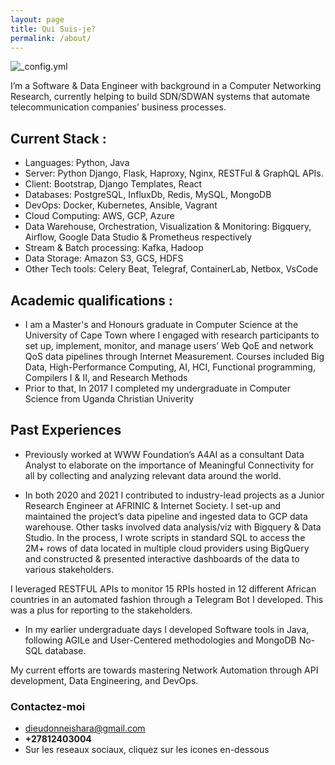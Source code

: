 ```yaml
---
layout: page
title: Qui Suis-je?
permalink: /about/
---
```

![_config.yml]({{site.baseurl}}/images/dieudo.jpeg)

I’m a Software & Data Engineer with background in a Computer Networking Research, currently helping to build SDN/SDWAN systems that automate telecommunication companies’ business processes. 

## Current Stack : 
- Languages: Python, Java
- Server:  Python Django, Flask, Haproxy, Nginx, RESTFul & GraphQL APIs.
- Client: Bootstrap, Django Templates, React
- Databases: PostgreSQL, InfluxDb, Redis, MySQL, MongoDB
- DevOps: Docker, Kubernetes, Ansible, Vagrant
- Cloud Computing: AWS, GCP, Azure
- Data Warehouse, Orchestration, Visualization & Monitoring: Bigquery, Airflow, Google Data Studio & Prometheus respectively
- Stream & Batch processing: Kafka, Hadoop
- Data Storage: Amazon S3, GCS, HDFS
- Other Tech tools: Celery Beat, Telegraf, ContainerLab, Netbox, VsCode

## Academic qualifications : 
- I am a Master's and Honours graduate in Computer Science at the University of Cape Town where I engaged with research participants to set up, implement, monitor, and manage users’ Web QoE and network QoS data pipelines through Internet Measurement. Courses included Big Data, High-Performance Computing, AI, HCI, Functional programming, Compilers I & II, and Research Methods
- Prior to that, In 2017 I completed my undergraduate in Computer Science from Uganda Christian Univerity 

## Past Experiences
- Previously worked at WWW Foundation’s A4AI as a consultant Data Analyst to elaborate on the importance of Meaningful Connectivity for all by collecting and analyzing relevant data around the world.

- In both 2020 and 2021 I contributed to industry-lead projects as a Junior Research Engineer at AFRINIC & Internet Society. I set-up and maintained the project’s data pipeline and ingested data to GCP data warehouse. Other tasks involved data analysis/viz with Bigquery & Data Studio. In the process, I wrote scripts in standard SQL to access the 2M+ rows of data located in multiple cloud providers using BigQuery and constructed & presented interactive dashboards of the data to various stakeholders.

I leveraged RESTFUL APIs to monitor 15 RPIs hosted in 12 different African countries in an automated fashion through a Telegram Bot I developed. This was a plus for reporting to the stakeholders.

- In my earlier undergraduate days I developed Software tools in Java, following AGILe and User-Centered methodologies and MongoDB No-SQL database.

My current efforts are towards mastering Network Automation through API development, Data Engineering, and DevOps. 

### Contactez-moi

- [dieudonneishara@gmail.com](mailto:dieudonneishara@gmail.com)
- **+27812403004**
- Sur les reseaux sociaux, cliquez sur les icones en-dessous
